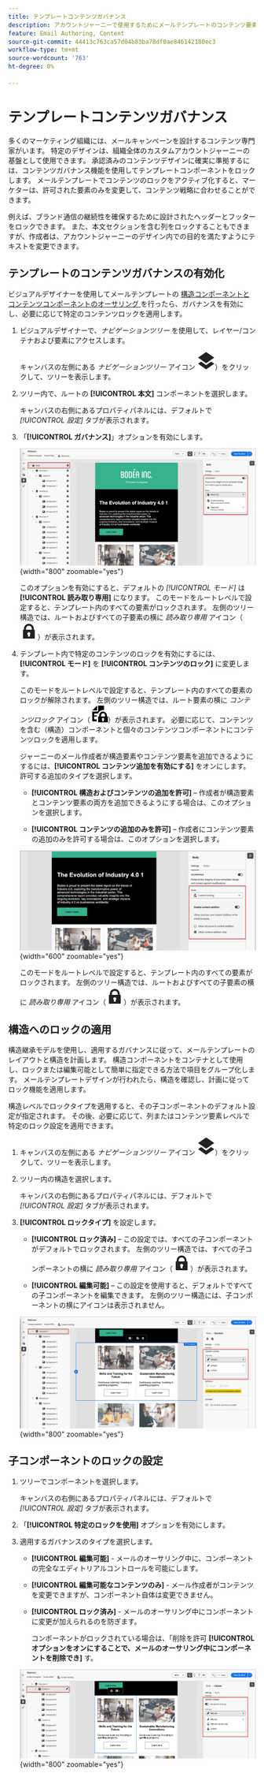 ```yaml
---
title: テンプレートコンテンツガバナンス
description: アカウントジャーニーで使用するためにメールテンプレートのコンテンツ要素をどのように変更できるかを制御できるように、コンテンツ要素をロックする方法を説明します。
feature: Email Authoring, Content
source-git-commit: 44413c763ca57d04b83ba78df0ae846142180ec3
workflow-type: tm+mt
source-wordcount: '763'
ht-degree: 0%

---
```


# テンプレートコンテンツガバナンス

多くのマーケティング組織には、メールキャンペーンを設計するコンテンツ専門家がいます。 特定のデザインは、組織全体のカスタムアカウントジャーニーの基盤として使用できます。 承認済みのコンテンツデザインに確実に準拠するには、コンテンツガバナンス機能を使用してテンプレートコンポーネントをロックします。 メールテンプレートでコンテンツのロックをアクティブ化すると、マーケターは、許可された要素のみを変更して、コンテンツ戦略に合わせることができます。

例えば、ブランド通信の継続性を確保するために設計されたヘッダーとフッターをロックできます。 また、本文セクションを含む列をロックすることもできますが、作成者は、アカウントジャーニーのデザイン内での目的を満たすようにテキストを変更できます。

## テンプレートのコンテンツガバナンスの有効化

ビジュアルデザイナーを使用してメールテンプレートの [ 構造コンポーネントとコンテンツコンポーネントのオーサリング ](./email-template-authoring.md) を行ったら、ガバナンスを有効にし、必要に応じて特定のコンテンツロックを適用します。

1. ビジュアルデザイナーで、_ナビゲーションツリー_ を使用して、レイヤー/コンテナおよび要素にアクセスします。

   キャンバスの左側にある _ナビゲーションツリー_ アイコン ![ リンクアイコン ](../assets/do-not-localize/icon-navigation-tree.svg)）をクリックして、ツリーを表示します。

1. ツリー内で、ルートの **[!UICONTROL 本文]** コンポーネントを選択します。

   キャンバスの右側にあるプロパティパネルには、デフォルトで _[!UICONTROL 設定]_ タブが表示されます。

1. 「**[!UICONTROL ガバナンス]**」オプションを有効にします。

   ![ メールテンプレートのガバナンスの有効化 ](./assets/governance-template-enable.png){width="800" zoomable="yes"}

   このオプションを有効にすると、デフォルトの _[!UICONTROL モード]_ は **[!UICONTROL 読み取り専用]** になります。 このモードをルートレベルで設定すると、テンプレート内のすべての要素がロックされます。 左側のツリー構造では、ルートおよびすべての子要素の横に _読み取り専用_ アイコン（![ 読み取り専用アイコン ](../assets/do-not-localize/icon-tree-lock.svg)）が表示されます。

1. テンプレート内で特定のコンテンツのロックを有効にするには、**[!UICONTROL モード]** を **[!UICONTROL コンテンツのロック]** に変更します。

   このモードをルートレベルで設定すると、テンプレート内のすべての要素のロックが解除されます。 左側のツリー構造では、ルート要素の横に _コンテンツロック_ アイコン（![ コンテンツロックアイコン ](../assets/do-not-localize/icon-tree-content-lock.svg)）が表示されます。 必要に応じて、コンテンツを含む（構造）コンポーネントと個々のコンテンツコンポーネントにコンテンツロックを適用します。

   ジャーニーのメール作成者が構造要素やコンテンツ要素を追加できるようにするには、**[!UICONTROL コンテンツ追加を有効にする]** をオンにします。 許可する追加のタイプを選択します。

   * **[!UICONTROL 構造およびコンテンツの追加を許可]** – 作成者が構造要素とコンテンツ要素の両方を追加できるようにする場合は、このオプションを選択します。

   * **[!UICONTROL コンテンツの追加のみを許可]** – 作成者にコンテンツ要素の追加のみを許可する場合は、このオプションを選択します。

   ![ コンテンツの追加を有効にする ](./assets/governance-template-content-additions.png){width="600" zoomable="yes"}

   このモードをルートレベルで設定すると、テンプレート内のすべての要素がロックされます。 左側のツリー構造では、ルートおよびすべての子要素の横に _読み取り専用_ アイコン（![ 読み取り専用アイコン ](../assets/do-not-localize/icon-tree-lock.svg)）が表示されます。
<!-- 

   
- ![Link icon](../assets/do-not-localize/icon-navigation-tree.svg)
- ![Read only icon](../assets/do-not-localize/icon-tree-lock.svg)
- ![Content edit icon](../assets/do-not-localize/icon-tree-content-lock.svg)
- ![Content edit icon](../assets/do-not-localize/icon-tree-edit-text.svg)
- ![Edit element](../assets/do-not-localize/icon-edit.svg) -->

## 構造へのロックの適用

構造継承モデルを使用し、適用するガバナンスに従って、メールテンプレートのレイアウトと構造を計画します。 構造コンポーネントをコンテナとして使用し、ロックまたは編集可能として簡単に指定できる方法で項目をグループ化します。 メールテンプレートデザインが行われたら、構造を確認し、計画に従ってロック機能を適用します。

構造レベルでロックタイプを適用すると、その子コンポーネントのデフォルト設定が指定されます。 その後、必要に応じて、列またはコンテンツ要素レベルで特定のロック設定を適用できます。

1. キャンバスの左側にある _ナビゲーションツリー_ アイコン ![ リンクアイコン ](../assets/do-not-localize/icon-navigation-tree.svg)）をクリックして、ツリーを表示します。

1. ツリー内の構造を選択します。

   キャンバスの右側にあるプロパティパネルには、デフォルトで _[!UICONTROL 設定]_ タブが表示されます。

1. **[!UICONTROL ロックタイプ]** を設定します。

   * **[!UICONTROL ロック済み]** – この設定では、すべての子コンポーネントがデフォルトでロックされます。 左側のツリー構造では、すべての子コンポーネントの横に _読み取り専用_ アイコン（![ 読み取り専用アイコン ](../assets/do-not-localize/icon-tree-lock.svg)）が表示されます。

   * **[!UICONTROL 編集可能]** – この設定を使用すると、デフォルトですべての子コンポーネントを編集できます。 左側のツリー構造には、子コンポーネントの横にアイコンは表示されません。

   ![ 構造コンポーネントにコンテンツロックを適用する ](./assets/governance-template-structure-locking.png){width="800" zoomable="yes"}

## 子コンポーネントのロックの設定

1. ツリーでコンポーネントを選択します。

   キャンバスの右側にあるプロパティパネルには、デフォルトで _[!UICONTROL 設定]_ タブが表示されます。

1. 「**[!UICONTROL 特定のロックを使用]** オプションを有効にします。

1. 適用するガバナンスのタイプを選択します。

   * **[!UICONTROL 編集可能]** - メールのオーサリング中に、コンポーネントの完全なエディトリアルコントロールを可能にします。
   * **[!UICONTROL 編集可能なコンテンツのみ]** - メール作成者がコンテンツを変更できますが、コンポーネント自体は変更できません。
   * **[!UICONTROL ロック済み]** - メールのオーサリング中にコンポーネントに変更が加えられるのを防ぎます。

     コンポーネントがロックされている場合は、「削除を許可 **[!UICONTROL オプションをオンにすることで、メールのオーサリング中にコンポーネントを削除でき]** す。

   ![ 子コンポーネントへのコンテンツロックの適用 ](./assets/governance-template-component-locking.png){width="800" zoomable="yes"}

